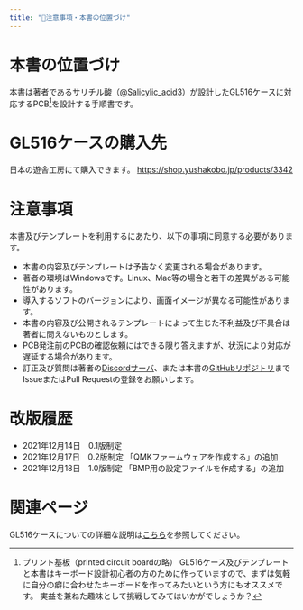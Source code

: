 ```yaml
---
title: "📝注意事項・本書の位置づけ"
---
```


# 本書の位置づけ

本書は著者であるサリチル酸（[@Salicylic_acid3](https://twitter.com/Salicylic_acid3)）が設計したGL516ケースに対応するPCB[^1]を設計する手順書です。
[^1]: プリント基板（printed circuit boardの略）
GL516ケース及びテンプレートと本書はキーボード設計初心者の方のために作っていますので、まずは気軽に自分の癖に合わせたキーボードを作ってみたいという方にもオススメです。
実益を兼ねた趣味として挑戦してみてはいかがでしょうか？

# GL516ケースの購入先

日本の遊舎工房にて購入できます。
https://shop.yushakobo.jp/products/3342

# 注意事項

本書及びテンプレートを利用するにあたり、以下の事項に同意する必要があります。
- 本書の内容及びテンプレートは予告なく変更される場合があります。
- 著者の環境はWindowsです。Linux、Mac等の場合と若干の差異がある可能性があります。
- 導入するソフトのバージョンにより、画面イメージが異なる可能性があります。
- 本書の内容及び公開されるテンプレートによって生じた不利益及び不具合は著者に問えないものとします。
- PCB発注前のPCBの確認依頼にはできる限り答えますが、状況により対応が遅延する場合があります。
- 訂正及び質問は著者の[Discordサーバ](https://salicylic-acid3.hatenablog.com/entry/welcome-discord)、または本書の[GitHubリポジトリ](https://github.com/Salicylic-acid3/Zenn-Content-Public)までIssueまたはPull Requestの登録をお願いします。

# 改版履歴

- 2021年12月14日　0.1版制定
- 2021年12月17日　0.2版制定
「QMKファームウェアを作成する」の追加
- 2021年12月18日　1.0版制定
「BMP用の設定ファイルを作成する」の追加

# 関連ページ
GL516ケースについての詳細な説明は[こちら](https://salicylic-acid3.hatenablog.com/entry/gl516-introduction)を参照してください。

